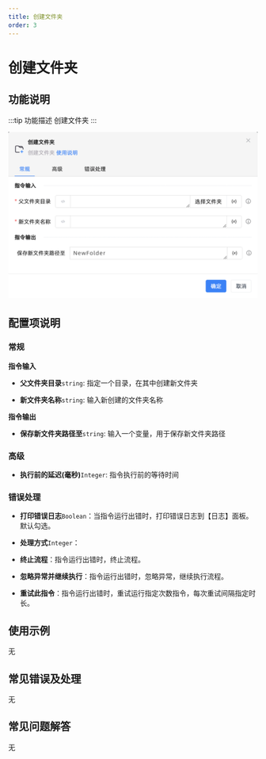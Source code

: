 ```yaml
---
title: 创建文件夹
order: 3
---
```


# 创建文件夹

## 功能说明

:::tip 功能描述
创建文件夹
:::

![创建文件夹](../../../assets/创建文件夹_command.png)

## 配置项说明

### 常规

**指令输入**

- **父文件夹目录**`string`: 指定一个目录，在其中创建新文件夹

- **新文件夹名称**`string`: 输入新创建的文件夹名称


**指令输出**

- **保存新文件夹路径至**`string`: 输入一个变量，用于保存新文件夹路径

### 高级

- **执行前的延迟(毫秒)**`Integer`: 指令执行前的等待时间

### 错误处理

- **打印错误日志**`Boolean`：当指令运行出错时，打印错误日志到【日志】面板。默认勾选。

- **处理方式**`Integer`：

 - **终止流程**：指令运行出错时，终止流程。

 - **忽略异常并继续执行**：指令运行出错时，忽略异常，继续执行流程。

 - **重试此指令**：指令运行出错时，重试运行指定次数指令，每次重试间隔指定时长。

## 使用示例
无

## 常见错误及处理

无

## 常见问题解答

无

